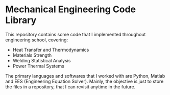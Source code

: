 # Mechanical Engineering Code Library
This repository contains some code that I implemented throughout engineering school, covering:
- Heat Transfer and Thermodynamics
- Materials Strength
- Welding Statistical Analysis
- Power Thermal Systems

The primary languages and softwares that I worked with are Python, Matlab and EES (Engineering Equation Solver).
Mainly, the objective is just to store the files in a repository, that I can revisit anytime in the future.
